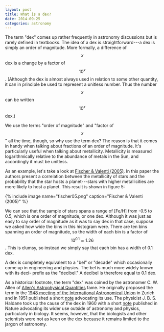 ```yaml
---
layout: post
title: What is a dex?
date: 2014-09-25
categories: astronomy
---
```


The term "dex" comes up rather frequently in astronomy discussions but is
rarely defined in textbooks.  The idea of a dex is straightforward---a dex
is simply an order of magnitude.  More formally, a difference of $$x$$ dex
is a change by a factor of $$10^x$$.  (Although the dex is almost always
used in relation to some other quantity, it can in principle be used to
represent a unitless number.  Thus the number $$x$$ can be written $$10^x$$
dex.)

We use the terms "order of magnitude" and "factor of $$x$$" all the time,
though, so why use the term dex?  The reason is that it comes in handy when
talking about fractions of an order of magnitude.  It's particularly useful
when talking about metallicity.  Metallicity is measured logarithmically
relative to the abundance of metals in the Sun, and accordingly it must be
unitless. 

As an example, let's take a look at [Fischer & Valenti (2005)][1].  In this
paper the authors present a correlation between the metallicity of stars and
the probability that the star hosts a planet---stars with higher
metallicities are more likely to host a planet.  This result is shown in
figure 5:

{% include image name="fischer05.png" caption="Fischer & Valenti (2005)" %}

We can see that the sample of stars spans a range of [Fe/H] from -0.5 to
0.5, which is one order of magnitude, or one dex.  Although it was just as
easy to say order of magnitude as it was to say dex in that case, suppose we
asked how wide the bins in this histogram were.  There are ten bins spanning
an order of magnitude, so the width of each bin is a factor of $$10^{0.1}
\approx 1.26$$.  This is clumsy, so instead we simply say that each bin has
a width of 0.1 dex.

A dex is completely equivalent to a "bel" or "decade" which occasionally
come up in engineering and physics.  The bel is much more widely known with
its deci- prefix as the "decibel."  A decibel is therefore equal to 0.1 dex.  

As a historical footnote, the term "dex" was coined by the astronomer C. W.
Allen of [Allen's Astrophysical Quantities][2] fame.  He originally proposed
the term in the [1948 meeting of the International Astronomical Union][3] in
Zurich and in 1951 published a short [note][4] advocating its use.  The
physicist J. B. S. Haldane took up the cause of the dex in 1960 with a short
[note][5] published in Nature advocating its wider use outside of astronomy
and physics, particularly in biology.  It seems, however, that the
biologists and other scientists were not as keen on the dex because it
remains limited to the jargon of astronomy.

[1]: http://adsabs.harvard.edu/abs/2005ApJ...622.1102F
[2]: https://www.goodreads.com/book/show/2973692-allen-s-astrophysical-quantities
[3]: http://adsabs.harvard.edu/abs/1948PA.....56..401S
[4]: http://adsabs.harvard.edu/abs/1951Obs....71..157A
[5]: http://adsabs.harvard.edu/abs/1960Natur.187..879H
